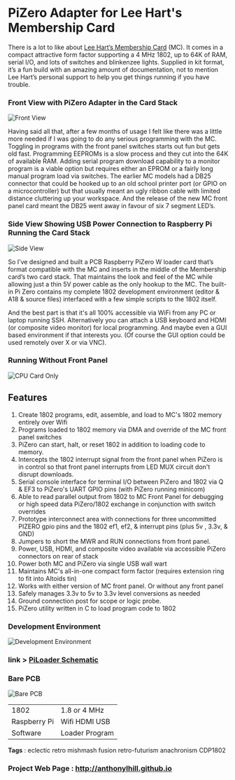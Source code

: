 # PiZero Adapter for Lee Hart's Membership Card

There is a lot to like about [Lee Hart’s Membership Card](http://www.sunrise-ev.com/1802.htm "Click this link") (MC). It comes in a compact attractive form factor supporting a 4 MHz 1802, up to 64K of RAM, serial I/O, and lots of switches and blinkenzee lights.  Supplied in kit format, it’s a fun build with an amazing amount of documentation, not to mention Lee Hart’s personal support to help you get things running if you have trouble.

### Front View with PiZero Adapter in the Card Stack
![Front View](Photos/Front.jpg)

Having said all that, after a few months of usage I felt like there was a little more needed if I was going to do any serious programming with the MC.  Toggling in programs with the front panel switches starts out fun but gets old fast.  Programming EEPROMs is a slow process and they cut into the 64K of available RAM.  Adding serial program download capability to a monitor program is a viable option but requires either an EPROM or a fairly long manual program load via switches.   The earlier MC models had a DB25 connector that could be hooked up to an old school printer port (or GPIO on a microcontroller) but that usually meant an ugly ribbon cable with limited distance cluttering up your workspace.  And the release of the new MC front panel card meant the DB25 went away in favour of six 7 segment LED’s.

### Side View Showing USB Power Connection to Raspberry Pi Running the Card Stack
![Side View](Photos/Side.jpg "Side View")

So I’ve designed and built a PCB Raspberry PiZero W loader card that’s format compatible with the MC and  inserts in the middle of the Membership card’s two card stack.  That maintains the look and feel of the MC while allowing just a thin 5V power cable as the only hookup to the MC.  The built-in Pi Zero contains my complete 1802 development environment (editor & A18 & source files) interfaced with a few simple scripts to the 1802 itself. 

And the best part is that it's all 100% accessible via WiFi from any PC or laptop running SSH. Alternatively you can attach a USB keyboard and HDMI (or composite video monitor) for local programming. And maybe even a GUI based environment if that interests you. (Of course the GUI option could be used remotely over X or via VNC).

### Running Without Front Panel
![CPU Card Only](Photos/CPUonly.jpg "CPU Card Only")

## Features
<ol>
<li>Create 1802 programs, edit, assemble, and load to MC's 1802 memory entirely over Wifi</li>
<li>Programs loaded to 1802 memory via DMA and override of the MC front panel switches</li>
<li>PiZero can start, halt, or reset 1802 in addition to loading code to memory. 
<li>Intercepts the 1802 interrupt signal from the front panel when PiZero is in control so that front panel interrupts from LED MUX circuit don't disrupt downloads.</li>
<li>Serial console interface for terminal I/O between PiZero and 1802 via Q & EF3 to PiZero's UART GPIO pins (with PiZero running minicom)</li>
<li>Able to read parallel output from 1802 to MC Front Panel for debugging or high speed data PiZero/1802 exchange in conjunction with switch overrides</li>
<li>Prototype interconnect area with connections for three uncommitted PIZERO gpio pins and the 1802 ef1, ef2, & interrupt pins (plus 5v , 3.3v, & GND)</li>
<li>Jumpers to short the MWR and RUN connections from front panel.</li>
<li>Power, USB, HDMI, and composite video available via accessible PiZero connectors on rear of stack</li>
<li>Power both MC and PiZero via single USB wall wart</li>
<li>Maintains MC's all-in-one compact form factor (requires extension ring to fit into Altoids tin)</li>
<li>Works with either version of MC front panel. Or without any front panel</li>
<li>Safely manages 3.3v to 5v to 3.3v level conversions as needed</li>
<li>Ground connection post for scope or logic probe.
<li>PiZero utility written in C to load program code to 1802</li>
</ol>

### Development Environment
![Development Environment](Photos/screenshot.jpg)

### link > [PiLoader Schematic](schematic.pdf)

### Bare PCB
![Bare PCB](Photos/PCB.jpg "Bare PCB")




<table> 
    <tr>
        <td>1802</td><td>1.8 or 4 MHz</td>
    </tr>
    <tr>
        <td>Raspberry Pi</td><td>Wifi HDMI USB</td>
    </tr>
    <tr>
        <td>Software</td><td>Loader Program</td>
    </tr>
</table>



<B>Tags</B> : eclectic retro mishmash fusion retro-futurism anachronism CDP1802

### Project Web Page :  [ http://anthonylhill.github.io ](http://anthonylhill.github.io)